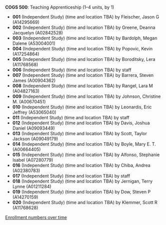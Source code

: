 **COGS 500**: Teaching Apprenticeship (1–4 units, by 1)

- **001** (Independent Study) (time and location TBA) by Fleischer, Jason G (A14295669)
- **002** (Independent Study) (time and location TBA) by Greene, Deanna Jacquelyn (A02842528)
- **003** (Independent Study) (time and location TBA) by Bardolph, Megan Dalene (A53004001)
- **004** (Independent Study) (time and location TBA) by Popovic, Kevin (A17254864)
- **005** (Independent Study) (time and location TBA) by Boroditsky, Lera (A11768568)
- **006** (Independent Study) (time and location TBA) by staff
- **007** (Independent Study) (time and location TBA) by Barrera, Steven James (A00904362)
- **008** (Independent Study) (time and location TBA) by Rangel, Lara M (A04827163)
- **009** (Independent Study) (time and location TBA) by Johnson, Christine M. (A00670451)
- **010** (Independent Study) (time and location TBA) by Leonardis, Eric Jeffrey (A53065040)
- **011** (Independent Study) (time and location TBA) by staff
- **012** (Independent Study) (time and location TBA) by Davis, Joshua Daniel (A09093449)
- **013** (Independent Study) (time and location TBA) by Scott, Taylor Jackson (A09049179)
- **014** (Independent Study) (time and location TBA) by Boyle, Mary E. T. (A00664405)
- **015** (Independent Study) (time and location TBA) by Alfonso, Stephanie Isabel (A07280779)
- **016** (Independent Study) (time and location TBA) by Chiba, Andrea (A02380783)
- **017** (Independent Study) (time and location TBA) by staff
- **018** (Independent Study) (time and location TBA) by Jernigan, Terry Lynne (A01211284)
- **019** (Independent Study) (time and location TBA) by Dow, Steven P (A14270159)
- **020** (Independent Study) (time and location TBA) by Klemmer, Scott R (A11768628)

[Enrollment numbers over time](./COGS500.tsv)
